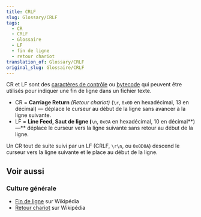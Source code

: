 ```yaml
---
title: CRLF
slug: Glossary/CRLF
tags:
  - CR
  - CRLF
  - Glossaire
  - LF
  - fin de ligne
  - retour chariot
translation_of: Glossary/CRLF
original_slug: Glossaire/CRLF
---
```


CR et LF sont des [caractères de contrôle](https://fr.wikipedia.org/wiki/Caractère_de_contrôle) ou [bytecode](https://fr.wikipedia.org/wiki/Bytecode) qui peuvent être utilisés pour indiquer une fin de ligne dans un fichier texte.

- CR = **Carriage Return** _(Retour chariot)_ (`\r`, `0x0D` en hexadécimal, 13 en décimal) — déplace le curseur au début de la ligne sans avancer à la ligne suivante.
- LF = **Line Feed, Saut de ligne (**`\n`, `0x0A` en hexadécimal, 10 en décimal**) —** déplace le curseur vers la ligne suivante sans retour au début de la ligne.

Un CR tout de suite suivi par un LF (CRLF, `\r\n`, ou `0x0D0A`) descend le curseur vers la ligne suivante et le place au début de la ligne.

## Voir aussi

### Culture générale

- [Fin de ligne](https://fr.wikipedia.org/wiki/Fin_de_ligne) sur Wikipédia
- [Retour chariot](https://fr.wikipedia.org/wiki/Retour_chariot) sur Wikipédia
